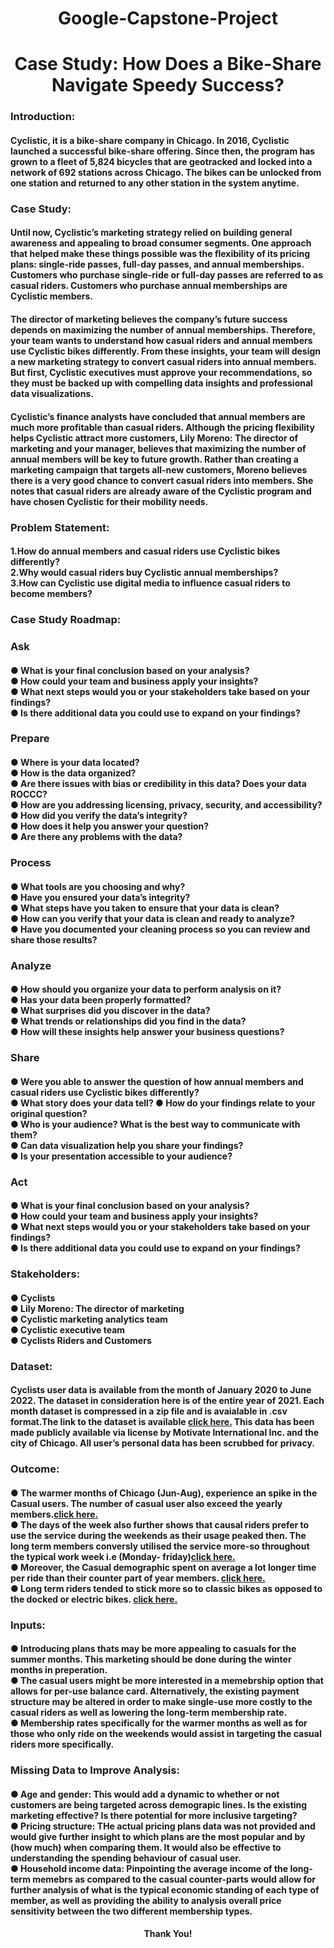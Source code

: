<h1 align="center">Google-Capstone-Project
<h1 align="center">Case Study: How Does a Bike-Share Navigate Speedy Success?</h1>
<h3 align="left">Introduction:</h3>
<h4 align="left">Cyclistic, it is a bike-share company in Chicago. In 2016, Cyclistic launched a successful bike-share offering. Since then, the program has grown to a fleet of 5,824 bicycles that are geotracked and locked into a network of 692 stations across Chicago. The bikes can be unlocked from one station and returned to any other station in the system anytime.</h4>
 
<h3 align="left">Case Study:</h3>
<h4 align="left">Until now, Cyclistic’s marketing strategy relied on building general awareness and appealing to broad consumer segments. One approach that helped     make these things possible was the flexibility of its pricing plans: single-ride passes, full-day passes, and annual memberships. Customers who purchase single-ride    or full-day passes are referred to as casual riders. Customers who purchase annual memberships are Cyclistic members.</h4>

<h4 align="left">The director of marketing believes the company’s future success depends on maximizing the number of annual memberships. Therefore, your team wants to  understand how casual riders and annual members use Cyclistic bikes differently. From these insights, your team will design a new marketing strategy to convert casual  riders into annual members. But first, Cyclistic executives must approve your recommendations, so they must be backed up with compelling data insights and              professional data visualizations.</h4>

<h4 align="left">Cyclistic’s finance analysts have concluded that annual members are much more profitable than casual riders. Although the pricing flexibility helps    Cyclistic attract more customers, Lily Moreno: The director of marketing and your manager, believes that maximizing the number of annual members will be key to future growth. Rather than creating a marketing campaign that targets all-new customers, Moreno believes there is a very good chance to convert casual riders into members.   She notes that casual riders are already aware of the Cyclistic program and have chosen Cyclistic for their mobility needs.</h4>
  
<h3 align="left">Problem Statement:</h3>
<h4 align="left">
1.How do annual members and casual riders use Cyclistic bikes differently?<br>
2.Why would casual riders buy Cyclistic annual memberships?<br>
3.How can Cyclistic use digital media to influence casual riders to become members?<br></h4>
  
<h3 align="left">Case Study Roadmap:</h3>
<h3 align="left">Ask</h3>
  <h4 align="left">
    ● What is your final conclusion based on your analysis?<br> 
    ● How could your team and business apply your insights?<br>
    ● What next steps would you or your stakeholders take based on your findings? <br>
    ● Is there additional data you could use to expand on your findings?<br></h4>
  
  <h3 align="left">Prepare</h3>
    <h4 align="left">
     ● Where is your data located?<br>
     ● How is the data organized?<br>
     ● Are there issues with bias or credibility in this data? Does your data ROCCC?<br>
     ● How are you addressing licensing, privacy, security, and accessibility?<br>
     ● How did you verify the data’s integrity?<br>
     ● How does it help you answer your question?<br>
     ● Are there any problems with the data?<br>
  
  <h3 align="left">Process</h3>
  <h4 align="left">
    ● What tools are you choosing and why?<br>
    ● Have you ensured your data’s integrity?<br>
    ● What steps have you taken to ensure that your data is clean?<br>
    ● How can you verify that your data is clean and ready to analyze? <br>
    ● Have you documented your cleaning process so you can review and share those results?<br>
    
  <h3 align="left">Analyze</h3>
    <h4 align="left">
      ● How should you organize your data to perform analysis on it? <br>
      ● Has your data been properly formatted? <br>
      ● What surprises did you discover in the data?<br>
      ● What trends or relationships did you find in the data? <br>
      ● How will these insights help answer your business questions?<br>
      
  <h3 align="left">Share</h3>
      <h4 align="left">
        ● Were you able to answer the question of how annual members and casual riders use Cyclistic bikes differently? <br>
        ● What story does your data tell? ● How do your findings relate to your original question? <br>
        ● Who is your audience? What is the best way to communicate with them?<br>
        ● Can data visualization help you share your findings? <br>
        ● Is your presentation accessible to your audience? <br>
        
  <h3 align="left">Act</h3>
        <h4 align="left">
          ● What is your final conclusion based on your analysis? <br>
          ● How could your team and business apply your insights? <br>
          ● What next steps would you or your stakeholders take based on your findings? <br>
          ● Is there additional data you could use to expand on your findings? <br>
          
  <h3 align="left">Stakeholders:</h3>
<h4 align="left">       
  ● Cyclists <br>
  ● Lily Moreno: The director of marketing <br>
  ● Cyclistic marketing analytics team <br>
  ● Cyclistic executive team <br>
  ● Cyclists Riders and Customers<br></h4>
   
 <h3 align="left">Dataset:</h3>
 <h4 align="left">  
Cyclists user data is available from the month of January 2020 to June 2022. The dataset in consideration here is of the entire year of 2021. Each month dataset is compressed in a zip file and is avaialable in .csv format.The link to the dataset is available <a href="https://divvy-tripdata.s3.amazonaws.com/index.html" target="_blank"> <src="here" alt="c" width="40" height="40"/> </a> 
<a href="https://divvy-tripdata.s3.amazonaws.com/index.html">click here.</a>
   This data has been made publicly available via license by Motivate International Inc. and the city of Chicago. All user’s personal data has been scrubbed for privacy.
   
 <h3 align="left">Outcome:</h3>
 <h4 align="left">
● The warmer months of Chicago (Jun-Aug), experience an spike in the Casual users. The number of casual user also exceed the yearly members.<a href="Total Rides per Month.png">click here.</a><br>
● The days of the week also further shows that causal riders prefer to use the service during the weekends as their usage peaked then. The long term members conversly utilised the service more-so throughout the typical work week i.e (Monday- friday)<a href="Total Rides per Week.png">click here.</a><br>
● Moreover, the Casual demographic spent on average a lot longer time per ride than their counter part of year members. <a href="Time Spend by Riders.png">click here.</a><br>
● Long term riders tended to stick more so to classic bikes as opposed to the docked or electric bikes. <a href="Types of Bikes Breakdown.png">click here.</a><br></h4>
  
<h3 align="left">Inputs:</h3>
<h4 align="left">
● Introducing plans thats may be more appealing to casuals for the summer months. This marketing should be done during the winter months in preperation.<br>
● The casual users might be more interested in a memebrship option that allows for per-use balance card. Alternatively, the existing payment structure may be altered in order to make single-use more costly to the casual riders as well as lowering the long-term membership rate.<br>
● Membership rates specifically for the warmer months as well as for those who only ride on the weekends would assist in targeting the casual riders more specifically.<br></h4>
 
<h3 align="left">Missing Data to Improve Analysis:</h3>
<h4 align="left">
● Age and gender: This would add a dynamic to whether or not customers are being targeted across demograpic lines. Is the existing marketing effective? Is there potential for more inclusive targeting?<br>
● Pricing structure: THe actual pricing plans data was not provided and would give further insight to which plans are the most popular and by (how much) when comparing them. It would also be effective to understanding the spending behaviour of casual user.<br>
● Household income data: Pinpointing the average income of the long-term memebrs as compared to the casual counter-parts would allow for further analysis of what is the typical economic standing of each type of member, as well as providing the ability to analysis overall price sensitivity between the two different membership types.<br></h4>
  
<h4 align="center">Thank You!</h4>
